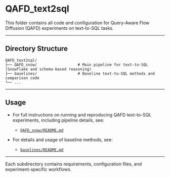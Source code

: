 # QAFD_text2sql

This folder contains all code and configuration for Query-Aware Flow Diffusion (QAFD) experiments on text-to-SQL tasks.

---

## Directory Structure

```
QAFD_text2sql/
├── QAFD_snow/                  # Main pipeline for text-to-SQL (Snowflake and schema-based reasoning)
├── baselines/                  # Baseline text-to-SQL methods and comparison code
└── ...
```

---

## Usage

- For full instructions on running and reproducing QAFD text-to-SQL experiments, including pipeline details, see:
  - [`QAFD_snow/README.md`](./QAFD_snow/README.md)

- For details and usage of baseline methods, see:
  - [`baselines/README.md`](./baselines/README.md)

---

Each subdirectory contains requirements, configuration files, and experiment-specific workflows.
